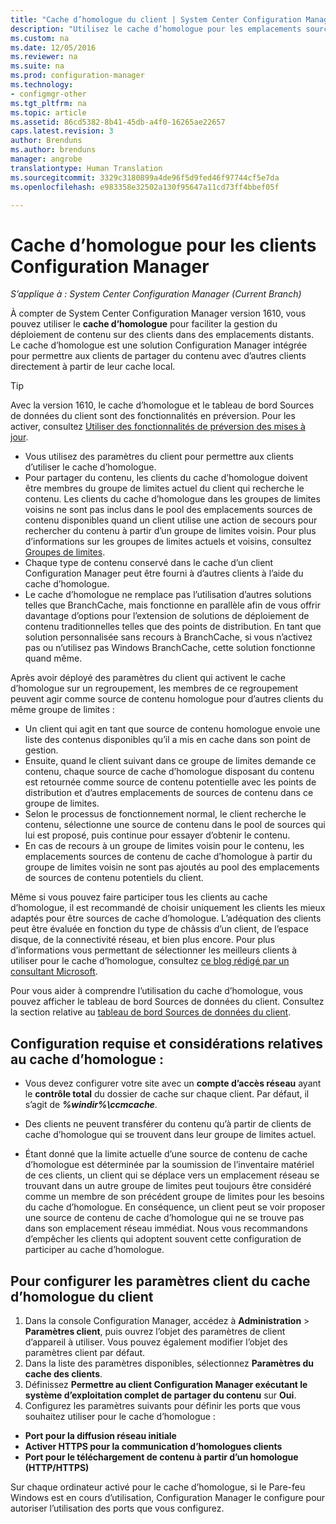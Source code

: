 ```yaml
---
title: "Cache d’homologue du client | System Center Configuration Manager"
description: "Utilisez le cache d’homologue pour les emplacements sources de contenu du client lors du déploiement de contenu avec System Center Configuration Manager."
ms.custom: na
ms.date: 12/05/2016
ms.reviewer: na
ms.suite: na
ms.prod: configuration-manager
ms.technology:
- configmgr-other
ms.tgt_pltfrm: na
ms.topic: article
ms.assetid: 86cd5382-8b41-45db-a4f0-16265ae22657
caps.latest.revision: 3
author: Brenduns
ms.author: brenduns
manager: angrobe
translationtype: Human Translation
ms.sourcegitcommit: 3329c3180899a4de96f5d9fed46f97744cf5e7da
ms.openlocfilehash: e983358e32502a130f95647a11cd73ff4bbef05f

---
```

# <a name="peer-cache-for-configuration-manager-clients"></a>Cache d’homologue pour les clients Configuration Manager

*S’applique à : System Center Configuration Manager (Current Branch)*

À compter de System Center Configuration Manager version 1610, vous pouvez utiliser le **cache d’homologue** pour faciliter la gestion du déploiement de contenu sur des clients dans des emplacements distants. Le cache d’homologue est une solution Configuration Manager intégrée pour permettre aux clients de partager du contenu avec d’autres clients directement à partir de leur cache local.   

> [!TIP]  
> Avec la version 1610, le cache d’homologue et le tableau de bord Sources de données du client sont des fonctionnalités en préversion. Pour les activer, consultez [Utiliser des fonctionnalités de préversion des mises à jour](/sccm/core/servers/manage/install-in-console-updates#bkmk_prerelease).

 -  Vous utilisez des paramètres du client pour permettre aux clients d’utiliser le cache d’homologue.
 -  Pour partager du contenu, les clients du cache d’homologue doivent être membres du groupe de limites actuel du client qui recherche le contenu. Les clients du cache d’homologue dans les groupes de limites voisins ne sont pas inclus dans le pool des emplacements sources de contenu disponibles quand un client utilise une action de secours pour rechercher du contenu à partir d’un groupe de limites voisin. Pour plus d’informations sur les groupes de limites actuels et voisins, consultez [Groupes de limites](/sccm/core/servers/deploy/configure/define-site-boundaries-and-boundary-groups##a-namebkmkboundarygroupsa-boundary-groups).
 -  Chaque type de contenu conservé dans le cache d’un client Configuration Manager peut être fourni à d’autres clients à l’aide du cache d’homologue.
 -  Le cache d’homologue ne remplace pas l’utilisation d’autres solutions telles que BranchCache, mais fonctionne en parallèle afin de vous offrir davantage d’options pour l’extension de solutions de déploiement de contenu traditionnelles telles que des points de distribution. En tant que solution personnalisée sans recours à BranchCache, si vous n’activez pas ou n’utilisez pas Windows BranchCache, cette solution fonctionne quand même.

Après avoir déployé des paramètres du client qui activent le cache d’homologue sur un regroupement, les membres de ce regroupement peuvent agir comme source de contenu homologue pour d’autres clients du même groupe de limites :
 -  Un client qui agit en tant que source de contenu homologue envoie une liste des contenus disponibles qu’il a mis en cache dans son point de gestion.
 -  Ensuite, quand le client suivant dans ce groupe de limites demande ce contenu, chaque source de cache d’homologue disposant du contenu est retournée comme source de contenu potentielle avec les points de distribution et d’autres emplacements de sources de contenu dans ce groupe de limites.
 -  Selon le processus de fonctionnement normal, le client recherche le contenu, sélectionne une source de contenu dans le pool de sources qui lui est proposé, puis continue pour essayer d’obtenir le contenu.
 -  En cas de recours à un groupe de limites voisin pour le contenu, les emplacements sources de contenu de cache d’homologue à partir du groupe de limites voisin ne sont pas ajoutés au pool des emplacements de sources de contenu potentiels du client.  

Même si vous pouvez faire participer tous les clients au cache d’homologue, il est recommandé de choisir uniquement les clients les mieux adaptés pour être sources de cache d’homologue.  L’adéquation des clients peut être évaluée en fonction du type de châssis d’un client, de l’espace disque, de la connectivité réseau, et bien plus encore. Pour plus d’informations vous permettant de sélectionner les meilleurs clients à utiliser pour le cache d’homologue, consultez [ce blog rédigé par un consultant Microsoft](https://blogs.technet.microsoft.com/setprice/2016/06/29/pe-peer-cache-custom-reporting-examples/).

Pour vous aider à comprendre l’utilisation du cache d’homologue, vous pouvez afficher le tableau de bord Sources de données du client. Consultez la section relative au [tableau de bord Sources de données du client](/sccm/core/servers/deploy/configure/monitor-content-you-have-distributed#client-data-sources-dashboard).


## <a name="requirements-and-considerations-for-peer-cache"></a>Configuration requise et considérations relatives au cache d’homologue :
- Vous devez configurer votre site avec un **compte d’accès réseau** ayant le **contrôle total** du dossier de cache sur chaque client. Par défaut, il s’agit de ***%windir%\ccmcache***.

- Des clients ne peuvent transférer du contenu qu’à partir de clients de cache d’homologue qui se trouvent dans leur groupe de limites actuel.

-   Étant donné que la limite actuelle d’une source de contenu de cache d’homologue est déterminée par la soumission de l’inventaire matériel de ces clients, un client qui se déplace vers un emplacement réseau se trouvant dans un autre groupe de limites peut toujours être considéré comme un membre de son précédent groupe de limites pour les besoins du cache d’homologue. En conséquence, un client peut se voir proposer une source de contenu de cache d’homologue qui ne se trouve pas dans son emplacement réseau immédiat. Nous vous recommandons d’empêcher les clients qui adoptent souvent cette configuration de participer au cache d’homologue.

## <a name="to-configure-client-peer-cache-client-settings"></a>Pour configurer les paramètres client du cache d’homologue du client
1.  Dans la console Configuration Manager, accédez à **Administration** > **Paramètres client**, puis ouvrez l’objet des paramètres de client d’appareil à utiliser. Vous pouvez également modifier l’objet des paramètres client par défaut.
2.  Dans la liste des paramètres disponibles, sélectionnez **Paramètres du cache des clients**.
3.  Définissez **Permettre au client Configuration Manager exécutant le système d’exploitation complet de partager du contenu** sur **Oui**.
4.  Configurez les paramètres suivants pour définir les ports que vous souhaitez utiliser pour le cache d’homologue :  
  -  **Port pour la diffusion réseau initiale**
  -  **Activer HTTPS pour la communication d’homologues clients**
  -  **Port pour le téléchargement de contenu à partir d’un homologue (HTTP/HTTPS)**

Sur chaque ordinateur activé pour le cache d’homologue, si le Pare-feu Windows est en cours d’utilisation, Configuration Manager le configure pour autoriser l’utilisation des ports que vous configurez.



<!--HONumber=Dec16_HO3-->


